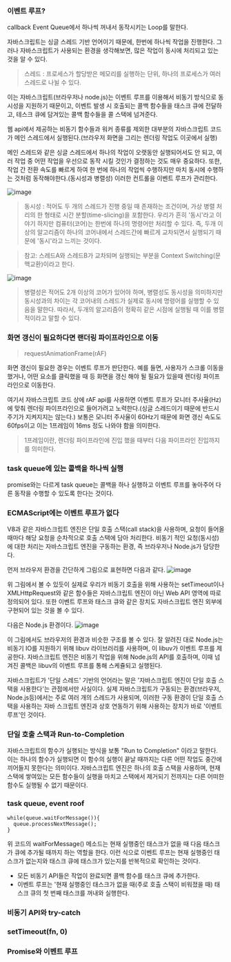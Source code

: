 ### 이벤트 루프?

callback Event Queue에서 하나씩 꺼내서 동작시키는 Loop를 말한다.

자바스크립트는 싱글 스레드 기반 언어이기 때문에, 한번에 하나씩 작업을 진행한다. 그러나 자바스크립트가 사용되는 환경을 생각해보면, 많은 작업이 동시에 처리되고 있는 것을 알 수 있다.

> 스레드 : 프로세스가 할당받은 메모리를 실행하는 단위, 하나의 프로세스가 여러 스레드로 나뉠 수 있다.

이는 자바스크립트(브라우저나 node.js)는 이벤트 루프를 이용해서 비동기 방식으로 동시성을 지원하기 때문이고, 이벤트 발생 시 호출되는 콜백 함수들을 태스크 큐에 전달하고, 테스크 큐에 담겨있는 콜백 함수들을 콜 스택에 넘겨준다.

웹 api에서 제공하는 비동기 함수들과 워커 종류를 제외한 대부분의 자바스크립트 코드가 메인 스레드에서 실행된다.(브라우저 화면을 그리는 렌더링 작업도 이곳에서 실행)

메인 스레드와 같은 싱글 스레드에서 하나의 작업이 오랫동안 실행되어서도 안 되고, 여러 작업 중 어떤 작업을 우선으로 동작 시킬 것인가 결정하는 것도 매우 중요하다. 또한, 작업 간 전환 속도를 빠르게 하여 한 번에 하나의 작업씩 수행하지만 마치 동시에 수행하는 것처럼 동작해야한다.(동시성과 병렬성) 이러한 컨트롤을 이벤트 루프가 관리한다.

![image](https://user-images.githubusercontent.com/90595291/150684350-89940bd4-4849-4838-a9d0-beb60ecfa92d.png)

> 동시성 : 적어도 두 개의 스레드가 진행 중일 때 존재하는 조건이며, 가상 병렬 처리의 한 형태로 시간 분할(time-slicing)을 포함한다. 우리가 흔히 '동시'라고 이야기 하지만 컴퓨터(코어)는 한번에 하나의 명령어만 처리할 수 있다. 즉, 두개 이상의 알고리즘이 하나의 코어내에서 스레드간에 빠르게 교차되면서 실행되기 때문에 '동시'라고 느끼는 것이다.

> 참고: 스레드A와 스레드B가 교차되며 실행되는 부분을 Context Switching(문맥교환)이라고 한다.

![image](https://user-images.githubusercontent.com/90595291/150684418-0e622f73-5ed0-4817-8d23-e2a71f056773.png)

> 병렬성은 적어도 2개 이상의 코어가 있어야 하며, 병렬성도 동시성을 의미하지만 동시성과의 차이는 각 코어내의 스레드가 실제로 동시에 명령어를 실행할 수 있음을 말한다. 따라서, 두개의 알고리즘이 정확히 같은 시점에 실행될 때 이를 병렬적이라고 말할 수 있다.

### 화면 갱신이 필요하다면 랜더링 파이프라인으로 이동

> requestAnimationFrame(rAF)

화면 갱신이 필요한 경우는 이벤트 루프가 판단한다. 예를 들면, 사용자가 스크롤 이동을 했거나, 어떤 요소를 클릭했을 때 등 화면을 갱신 해야 될 필요가 있을때 렌더링 파이프라인으로 이동한다.

여기서 자바스크립트 코드 상에 rAF api를 사용하면 이벤트 루프가 모니터 주사율(Hz)에 맞춰 렌더링 파이프라인으로 들어가려고 노력한다.(싱글 스레드이기 때문에 반드시 주기가 지켜지지는 않는다.) 보통은 모니터 주사율이 60Hz기 때문에 화면 갱신 속도도 60fps이고 이는 1프레임이 16ms 정도 나와야 함을 의미한다.

> 1프레임이란, 렌더링 파이프라인에 진입 했을 때부터 다음 파이프라인 진입까지를 의미한다.

### task queue에 있는 콜백을 하나씩 실행

promise와는 다르게 task queue는 콜백을 하나 실행하고 이벤트 루프를 놓아주어 다른 동작을 수행할 수 있도록 한다는 것이다.

### ECMAScript에는 이벤트 루프가 없다

V8과 같은 자바스크립트 엔진은 단일 호출 스택(call stack)을 사용하며, 요청이 들어올 때마다 해당 요청을 순차적으로 호출 스택에 담아 처리한다. 비동기 적인 요청(동시성)에 대한 처리는 자바스크립트 엔진을 구동하는 환경, 즉 브라우저나 Node.js가 담당한다.

먼저 브라우저 환경을 간단하게 그림으로 표현하면 다음과 같다.
![image](https://user-images.githubusercontent.com/90595291/150747150-168fc3f8-629b-41ff-ab44-53986d39daf2.png)

위 그림에서 볼 수 있듯이 실제로 우리가 비동기 호출을 위해 사용하는 setTimeout이나 XMLHttpRequest와 같은 함수들은 자바스크립트 엔진이 아닌 Web API 영역에 따로 정의되어 있다. 또한 이벤트 루프와 태스크 큐와 같은 장치도 자바스크립트 엔진 외부에 구현되어 있는 것을 볼 수 있다.

다음은 Node.js 환경이다.
![image](https://user-images.githubusercontent.com/90595291/150747878-4a4519fd-73b0-4833-ac9a-ea782e1e47d4.png)

이 그림에서도 브라우저의 환경과 비슷한 구조를 볼 수 있다. 잘 알려진 대로 Node.js는 비동기 IO를 지원하기 위해 libuv 라이브러리를 사용하며, 이 libuv가 이벤트 루프를 제공한다. 자바스크립트 엔진은 비동기 작업을 위해 Node.js의 API를 호출하며, 이때 넘겨진 콜백은 libuv의 이벤트 루프를 통해 스케쥴되고 실행된다.

자바스크립트가 '단일 스레드' 기반의 언어라는 말은 '자바스크립트 엔진이 단일 호출 스택을 사용한다'는 관점에서만 사실이다. 실제 자바스크립트가 구동되는 환경(브라우저, Node.js등)에서는 주로 여러 개의 스레드가 사용되며, 이러한 구동 환경이 단일 호출 스택을 사용하는 자바 스크립트 엔진과 상호 연동하기 위해 사용하는 장치가 바로 '이벤트 루프'인 것이다.

### 단일 호출 스택과 Run-to-Completion

자바스크립트의 함수가 실행되는 방식을 보통 "Run to Completion" 이라고 말한다. 이는 하나의 함수가 실행되면 이 함수의 실행이 끝날 때까지는 다른 어떤 작업도 중간에 끼어들지 못한다는 의미이다. 자바스크립트 엔진은 하나의 호출 스택을 사용하며, 현재 스택에 쌓여있는 모든 함수들이 실행을 마치고 스택에서 제거되기 전까지는 다른 어떠한 함수도 실행될 수 없기 때문이다.

### task queue, event roof

```MDN의 이벤트 루프 설명의 코드
while(queue.waitForMessage()){
  queue.processNextMessage();
}
```

위 코드의 waitForMessage() 메소드는 현재 실행중인 태스크가 없을 때 다음 태스크가 큐에 추가될 때까지 하는 역할을 한다. 이런 식으로 이벤트 루프는 현재 실행중인 태스크가 없는지와 태스크 큐에 태스크가 있는지를 반복적으로 확인하는 것이다.

- 모든 비동기 API들은 작업이 완료되면 콜백 함수를 태스크 큐에 추가한다.
- 이벤트 루프는 '현재 실행중인 태스크가 없을 때(주로 호출 스택이 비워졌을 때) 태스크 큐의 첫 번째 태스크를 꺼내와 실행한다.

### 비동기 API와 try-catch

### setTimeout(fn, 0)

### Promise와 이벤트 루프
